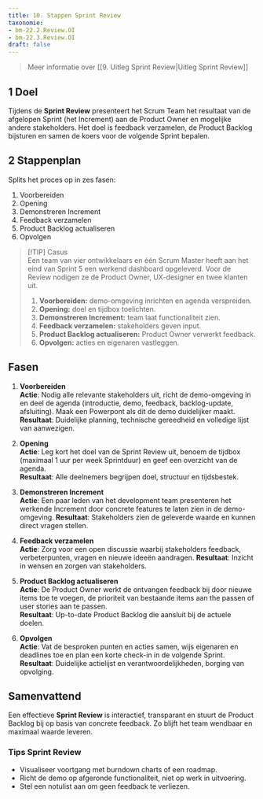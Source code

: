 ```yaml
---
title: 10. Stappen Sprint Review 
taxonomie:
- bm-22.2.Review.OI
- bm-22.3.Review.OI 
draft: false 
---
```


> Meer informatie over [[9. Uitleg Sprint Review|Uitleg Sprint Review]]

## 1 Doel
Tijdens de **Sprint Review** presenteert het Scrum Team het resultaat van de afgelopen Sprint (het Increment) aan de Product Owner en mogelijke andere stakeholders. Het doel is feedback verzamelen, de Product Backlog bijsturen en samen de koers voor de volgende Sprint bepalen.

## 2 Stappenplan
Splits het proces op in zes fasen:
1. Voorbereiden
2. Opening
3. Demonstreren Increment
4. Feedback verzamelen
5. Product Backlog actualiseren
6. Opvolgen

> [!TIP] Casus  
> Een team van vier ontwikkelaars en één Scrum Master heeft aan het eind van Sprint 5 een werkend dashboard opgeleverd. Voor de Review nodigen ze de Product Owner, UX-designer en twee klanten uit.
> 1. **Voorbereiden:** demo-omgeving inrichten en agenda verspreiden.
> 2. **Opening:** doel en tijdbox toelichten.
> 3. **Demonstreren Increment:** team laat functionaliteit zien.
> 4. **Feedback verzamelen:** stakeholders geven input.
> 5. **Product Backlog actualiseren:** Product Owner verwerkt feedback.
> 6. **Opvolgen:** acties en eigenaren vastleggen.

## Fasen
1. **Voorbereiden**  
    **Actie**: Nodig alle relevante stakeholders uit, richt de demo-omgeving in en deel de agenda (introductie, demo, feedback, backlog-update, afsluiting). Maak een Powerpont als dit de demo duidelijker maakt. 
    **Resultaat**: Duidelijke planning, technische gereedheid en volledige lijst van aanwezigen.

2. **Opening**  
    **Actie**: Leg kort het doel van de Sprint Review uit, benoem de tijdbox (maximaal 1 uur per week Sprintduur) en geef een overzicht van de agenda.  
    **Resultaat**: Alle deelnemers begrijpen doel, structuur en tijdsbestek.

3. **Demonstreren Increment**  
    **Actie**: Een paar leden van het development team presenteren het werkende Increment door concrete features te laten zien in de demo-omgeving. 
    **Resultaat**: Stakeholders zien de geleverde waarde en kunnen direct vragen stellen.

4. **Feedback verzamelen**  
    **Actie**: Zorg voor een open discussie waarbij stakeholders feedback, verbeterpunten, vragen en nieuwe ideeën aandragen.
    **Resultaat**: Inzicht in wensen en zorgen van stakeholders.

5. **Product Backlog actualiseren**  
    **Actie**: De Product Owner werkt de ontvangen feedback bij door nieuwe items toe te voegen, de prioriteit van bestaande items aan the passen of user stories aan te passen.  
    **Resultaat**: Up-to-date Product Backlog die aansluit bij de actuele doelen.

6. **Opvolgen**  
    **Actie**: Vat de besproken punten en acties samen, wijs eigenaren en deadlines toe en plan een korte check-in in de volgende Sprint.  
    **Resultaat**: Duidelijke actielijst en verantwoordelijkheden, borging van opvolging.


## Samenvattend
Een effectieve **Sprint Review** is interactief, transparant en stuurt de Product Backlog bij op basis van concrete feedback. Zo blijft het team wendbaar en maximaal waarde leveren.

### Tips Sprint Review
- Visualiseer voortgang met burndown charts of een roadmap.
- Richt de demo op afgeronde functionaliteit, niet op werk in uitvoering.
- Stel een notulist aan om geen feedback te verliezen.
